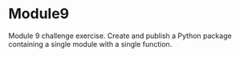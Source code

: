# Module9
Module 9 challenge exercise.  Create and publish a Python package containing a single module with a single function.

